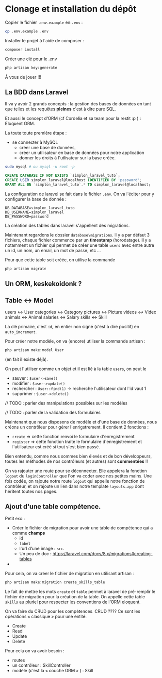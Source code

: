 # Clonage et installation du dépôt 

Copier le fichier `.env.example` en `.env` : 
```sh 
cp .env.example .env
```

Installer le projet à l'aide de composer : 
```sh
composer install
```

Créer une clé pour le .env
```sh
php artisan key:generate
```

À vous de jouer !!!

## La BDD dans Laravel

Il va y avoir  2 grands concepts : la gestion des bases de données en tant que telles et les requêtes **pleines** c'est à dire pure SQL. 

Et aussi le concept d'ORM (cf Cordelia et sa team pour la restit :p ) : Eloquent ORM. 

La toute toute première étape : 
 - se connecter à MySQL
   - créer une base de données, 
   - créer un utilisateur en base de données pour notre application
   - donner les droits à l'utlisateur sur la base créée. 

```sh
sudo mysql # ou mysql -u root -p 
```

```sql
CREATE DATABASE IF NOT EXISTS `simplon_laravel_tuto`; 
CREATE USER simplon_laravel@localhost IDENTIFIED BY 'password'; 
GRANT ALL ON `simplon_laravel_tuto`.* TO simplon_laravel@localhost; 
```

La configuration de laravel se fait dans le fichier `.env`. On va l'éditer pour y configurer la base de donnée :
```
DB_DATABASE=simplon_laravel_tuto
DB_USERNAME=simplon_laravel
DB_PASSWORD=password
```

La création des tables dans laravel s'appellent des migrations. 

Maintenant regardons le dossier `database\migrations`.
Il y a par défaut 3 fichiers, chaque fichier commence par un **timestamp** (horodatage).
Il y a notamment un fichier qui permet de créer une table `users` avec entre autre un id, un nom, un email, un mot de passe, etc ...

Pour que cette table soit créée, on utilise la commande 
```sh
php artisan migrate
```

## Un ORM, keskekoidonk ?


Table <-> Model
---------------
users <-> User
categories <-> Category
pictures <-> Picture
videos <-> Video
animals <-> Animal
salaries <-> Salary
skills <-> Skill

La clé primaire, c'est `id`, en entier non signé (c'est à dire positif) en `auto_increment`. 

Pour créer notre modèle, on va (encore) utiliser la commande artisan : 
```php
php artisan make:model User
```
(en fait il existe déjà). 

On peut l'utiliser comme un objet et il est lié à la table `users`, on peut le 
 - sauver : `$user->save()`
 - modifier : `$user->update()`
 - rechercher : `User::find(1)` -> recherche l'utilisateur dont l'id vaut 1 
 - supprimer : `$user->delete()`


// TODO : parler des manipulations possibles sur les modèles 

// TODO : parler de la validation des formulaires

Maintenant que nous disposons de modèle et d'une base de données, nous créons un contrôleur pour gérer l'enrigstrement. 
Il contient 2 fonctions : 
 - `create` => cette fonction renvoi le formulaire d'enregistrement
 - `register` => cette fonction traite le formulaire d'enregistrement et l'utilisateur est créé si tout s'est bien passé. 

Bien entendu, comme nous sommes bien élevés et de bon développeurs, toutes les méthodes de nos contrôleurs (et autres) sont **commentées** !!


On va rajouter une route pour se déconnecter. Elle appelera la fonction `logout` du `loginController` que l'on va coder avec nos petites mains. 
Une fois codée, on rajoute notre route `logout` qui appelle notre fonction de contrôleur, et on rajoute un lien dans notre template `layouts.app` dont héritent toutes nos pages. 

## Ajout d'une table compétence. 

Petit exo : 
 - Créer le fichier de migration pour avoir une table de compétence qui a comme **champs** 
   - id
   - `label`
   - l'url d'une image : `src`.
   - Un peu de doc : https://laravel.com/docs/8.x/migrations#creating-tables
 -   

Pour cela, on va créer le fichier de migration en utilisant artisan : 
```sh
php artisan make:migration create_skills_table
```
Le fait de mettre les mots `create` et `table` permet à laravel de pré-remplir le fichier de migration pour la création de la table. 
On appelle cette table `skills` au pluriel pour respecter les conventions de l'ORM eloquent. 

On va faire du CRUD pour les compétences. 
CRUD ????  Ce sont les opérations « classique » pour une entité. 
- Create
- Read
- Update 
- Delete

Pour cela on va avoir besoin : 
 - routes 
 - un contrôleur : SkillController
 - modèle (c'est la « couche ORM » ) : Skill